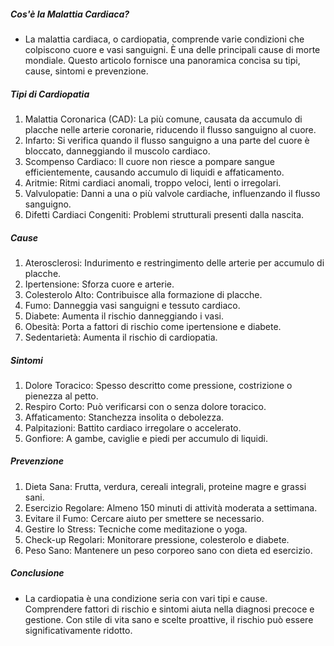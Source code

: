 ##### Cos'è la Malattia Cardiaca?
* La malattia cardiaca, o cardiopatia, comprende varie condizioni che colpiscono cuore e vasi sanguigni. È una delle principali cause di morte mondiale. Questo articolo fornisce una panoramica concisa su tipi, cause, sintomi e prevenzione.

##### Tipi di Cardiopatia
1. Malattia Coronarica (CAD): La più comune, causata da accumulo di placche nelle arterie coronarie, riducendo il flusso sanguigno al cuore.
2. Infarto: Si verifica quando il flusso sanguigno a una parte del cuore è bloccato, danneggiando il muscolo cardiaco.
3. Scompenso Cardiaco: Il cuore non riesce a pompare sangue efficientemente, causando accumulo di liquidi e affaticamento.
4. Aritmie: Ritmi cardiaci anomali, troppo veloci, lenti o irregolari.
5. Valvulopatie: Danni a una o più valvole cardiache, influenzando il flusso sanguigno.
6. Difetti Cardiaci Congeniti: Problemi strutturali presenti dalla nascita.

##### Cause
1. Aterosclerosi: Indurimento e restringimento delle arterie per accumulo di placche.
2. Ipertensione: Sforza cuore e arterie.
3. Colesterolo Alto: Contribuisce alla formazione di placche.
4. Fumo: Danneggia vasi sanguigni e tessuto cardiaco.
5. Diabete: Aumenta il rischio danneggiando i vasi.
6. Obesità: Porta a fattori di rischio come ipertensione e diabete.
7. Sedentarietà: Aumenta il rischio di cardiopatia.

##### Sintomi
1. Dolore Toracico: Spesso descritto come pressione, costrizione o pienezza al petto.
2. Respiro Corto: Può verificarsi con o senza dolore toracico.
3. Affaticamento: Stanchezza insolita o debolezza.
4. Palpitazioni: Battito cardiaco irregolare o accelerato.
5. Gonfiore: A gambe, caviglie e piedi per accumulo di liquidi.

##### Prevenzione
1. Dieta Sana: Frutta, verdura, cereali integrali, proteine magre e grassi sani.
2. Esercizio Regolare: Almeno 150 minuti di attività moderata a settimana.
3. Evitare il Fumo: Cercare aiuto per smettere se necessario.
4. Gestire lo Stress: Tecniche come meditazione o yoga.
5. Check-up Regolari: Monitorare pressione, colesterolo e diabete.
6. Peso Sano: Mantenere un peso corporeo sano con dieta ed esercizio.

##### Conclusione
* La cardiopatia è una condizione seria con vari tipi e cause. Comprendere fattori di rischio e sintomi aiuta nella diagnosi precoce e gestione. Con stile di vita sano e scelte proattive, il rischio può essere significativamente ridotto.